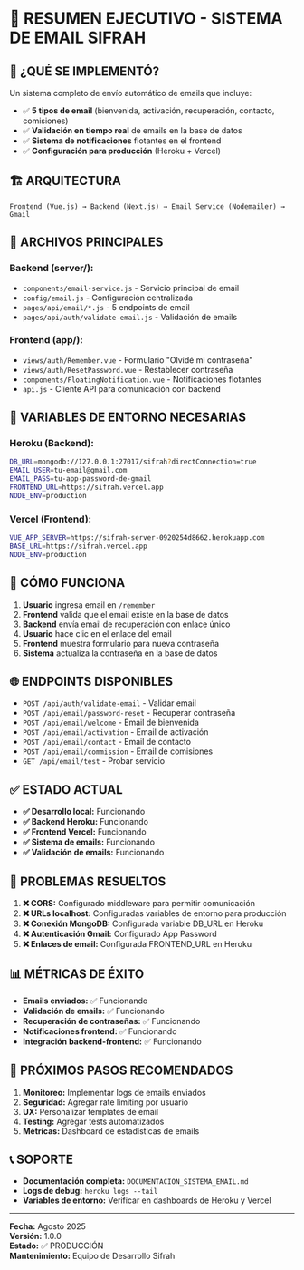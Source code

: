 # 📧 RESUMEN EJECUTIVO - SISTEMA DE EMAIL SIFRAH

## 🎯 **¿QUÉ SE IMPLEMENTÓ?**

Un sistema completo de envío automático de emails que incluye:
- ✅ **5 tipos de email** (bienvenida, activación, recuperación, contacto, comisiones)
- ✅ **Validación en tiempo real** de emails en la base de datos
- ✅ **Sistema de notificaciones** flotantes en el frontend
- ✅ **Configuración para producción** (Heroku + Vercel)

## 🏗️ **ARQUITECTURA**

```
Frontend (Vue.js) → Backend (Next.js) → Email Service (Nodemailer) → Gmail
```

## 📁 **ARCHIVOS PRINCIPALES**

### **Backend (server/):**
- `components/email-service.js` - Servicio principal de email
- `config/email.js` - Configuración centralizada
- `pages/api/email/*.js` - 5 endpoints de email
- `pages/api/auth/validate-email.js` - Validación de emails

### **Frontend (app/):**
- `views/auth/Remember.vue` - Formulario "Olvidé mi contraseña"
- `views/auth/ResetPassword.vue` - Restablecer contraseña
- `components/FloatingNotification.vue` - Notificaciones flotantes
- `api.js` - Cliente API para comunicación con backend

## 🔑 **VARIABLES DE ENTORNO NECESARIAS**

### **Heroku (Backend):**
```bash
DB_URL=mongodb://127.0.0.1:27017/sifrah?directConnection=true
EMAIL_USER=tu-email@gmail.com
EMAIL_PASS=tu-app-password-de-gmail
FRONTEND_URL=https://sifrah.vercel.app
NODE_ENV=production
```

### **Vercel (Frontend):**
```bash
VUE_APP_SERVER=https://sifrah-server-0920254d8662.herokuapp.com
BASE_URL=https://sifrah.vercel.app
NODE_ENV=production
```

## 🚀 **CÓMO FUNCIONA**

1. **Usuario** ingresa email en `/remember`
2. **Frontend** valida que el email existe en la base de datos
3. **Backend** envía email de recuperación con enlace único
4. **Usuario** hace clic en el enlace del email
5. **Frontend** muestra formulario para nueva contraseña
6. **Sistema** actualiza la contraseña en la base de datos

## 🌐 **ENDPOINTS DISPONIBLES**

- `POST /api/auth/validate-email` - Validar email
- `POST /api/email/password-reset` - Recuperar contraseña
- `POST /api/email/welcome` - Email de bienvenida
- `POST /api/email/activation` - Email de activación
- `POST /api/email/contact` - Email de contacto
- `POST /api/email/commission` - Email de comisiones
- `GET /api/email/test` - Probar servicio

## ✅ **ESTADO ACTUAL**

- **✅ Desarrollo local:** Funcionando
- **✅ Backend Heroku:** Funcionando
- **✅ Frontend Vercel:** Funcionando
- **✅ Sistema de emails:** Funcionando
- **✅ Validación de emails:** Funcionando

## 🔧 **PROBLEMAS RESUELTOS**

1. **❌ CORS:** Configurado middleware para permitir comunicación
2. **❌ URLs localhost:** Configuradas variables de entorno para producción
3. **❌ Conexión MongoDB:** Configurada variable DB_URL en Heroku
4. **❌ Autenticación Gmail:** Configurado App Password
5. **❌ Enlaces de email:** Configurada FRONTEND_URL en Heroku

## 📊 **MÉTRICAS DE ÉXITO**

- **Emails enviados:** ✅ Funcionando
- **Validación de emails:** ✅ Funcionando
- **Recuperación de contraseñas:** ✅ Funcionando
- **Notificaciones frontend:** ✅ Funcionando
- **Integración backend-frontend:** ✅ Funcionando

## 🚀 **PRÓXIMOS PASOS RECOMENDADOS**

1. **Monitoreo:** Implementar logs de emails enviados
2. **Seguridad:** Agregar rate limiting por usuario
3. **UX:** Personalizar templates de email
4. **Testing:** Agregar tests automatizados
5. **Métricas:** Dashboard de estadísticas de emails

## 📞 **SOPORTE**

- **Documentación completa:** `DOCUMENTACION_SISTEMA_EMAIL.md`
- **Logs de debug:** `heroku logs --tail`
- **Variables de entorno:** Verificar en dashboards de Heroku y Vercel

---

**Fecha:** Agosto 2025  
**Versión:** 1.0.0  
**Estado:** ✅ PRODUCCIÓN  
**Mantenimiento:** Equipo de Desarrollo Sifrah 